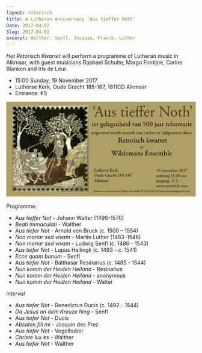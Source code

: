 ```yaml
---
layout: retorisch
title: A Lutheran Anniversary ‘Aus tieffer Noth’
Date: 2017-04-02
Slug: 2017-04-02
excerpt: Walther, Senfl, Josquin, Franck, Luther
---
```


_Het Retorisch Kwartet_ will perform a programme of Lutheran music in Alkmaar, with guest musicians Raphael Schulte, Margo Fontijne, Carine Blanken and Iris de Leur.

* 15:00 Sunday, 19 November 2017
* Lutherse Kerk, Oude Gracht 185-187, 1811CD Alkmaar
* Entrance: €5

![Flyer](image/2017-11-19-flyer.png)

Programme:

* _Aus tieffer Not_ - Johann Walter (1496–1570)
* _Beati immaculati_ - Walther
* _Aus tiefer Not_ - Arnold von Bruck (c. 1500 – 1554)
* _Non moriar sed vivam_ - Martin Luther (1483–1546)
* _Non moriar sed vivam_ - Ludwig Senfl (c. 1486 - 1543)
* _Aus tiefer Not_ - Lupus Hellingk (c. 1493 - c. 1541)
* _Ecce quam bonum_ - Senfl
* _Aus tiefer Not_ - Balthasar Resinarius (c. 1485 - 1544)
* _Nun komm der Heiden Heiland_ - Resinarius
* _Nun komm der Heiden Heiland_ - anonymous
* _Nun komm der Heiden Heiland_ - Walter

_interval_

* _Aus tiefer Not_ - Benedictus Ducis (c. 1492 - 1544)
* _Da Jesus an dem Kreuze hing_ - Senfl
* _Aus tiefer Not_ - Ducis
* _Absalon fili mi_ - Josquin des Prez
* _Aus tiefer Not_ - Vogelhuber
* _Christe lux es_ - Walther
* _Aus tiefer Not_ - Walther
